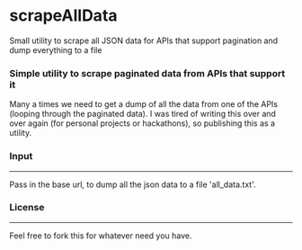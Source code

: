 # scrapeAllData
Small utility to scrape all JSON data for APIs that support pagination and dump everything to a file

### Simple utility to scrape paginated data from APIs that support it
Many a times we need to get a dump of all the data from one of the APIs (looping through the paginated data). 
I was tired of writing this over and over again (for personal projects or hackathons), so publishing this as a utility.

### Input
---
Pass in the base url, to dump all the json data to a file 'all_data.txt'.

### License
---
Feel free to fork this for whatever need you have.

